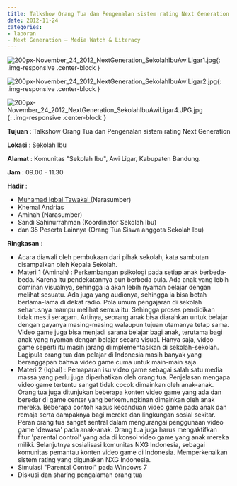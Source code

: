 ```yaml
---
title: Talkshow Orang Tua dan Pengenalan sistem rating Next Generation
date: 2012-11-24
categories:
- laporan
- Next Generation – Media Watch & Literacy
---
```



![200px-November_24_2012_NextGeneration_SekolahIbuAwiLigar1.jpg](/uploads/200px-November_24_2012_NextGeneration_SekolahIbuAwiLigar1.jpg){: .img-responsive .center-block }

![200px-November_24_2012_NextGeneration_SekolahIbuAwiLigar2.jpg](/uploads/200px-November_24_2012_NextGeneration_SekolahIbuAwiLigar2.jpg){: .img-responsive .center-block }

![200px-November_24_2012_NextGeneration_SekolahIbuAwiLigar4.JPG.jpg](/uploads/200px-November_24_2012_NextGeneration_SekolahIbuAwiLigar4.JPG.jpg){: .img-responsive .center-block }


**Tujuan** : Talkshow Orang Tua dan Pengenalan sistem rating Next Generation

**Lokasi** : Sekolah Ibu 

**Alamat** : Komunitas "Sekolah Ibu", Awi Ligar, Kabupaten Bandung. 

**Jam** : 09.00 - 11.30 

**Hadir** :
* [Muhamad Iqbal Tawakal ](http://wiki.ciptamedia.org/wiki/Muhamad_Iqbal_Tawakal) (Narasumber)
* Khemal Andrias
* Aminah (Narasumber)
* Sandi Sahinurrahman (Koordinator Sekolah Ibu)
* dan 35 Peserta Lainnya (Orang Tua Siswa anggota Sekolah Ibu)

**Ringkasan** :
* Acara diawali oleh pembukaan dari pihak sekolah, kata sambutan disampaikan oleh Kepala Sekolah.
* Materi 1 (Aminah) : Perkembangan psikologi pada setiap anak berbeda-beda. Karena itu pendekatannya pun berbeda pula. Ada anak yang lebih dominan visualnya, sehingga ia akan lebih nyaman belajar dengan melihat sesuatu. Ada juga yang audionya, sehingga ia bisa betah berlama-lama di dekat radio. Pola umum pengajaran di sekolah seharusnya mampu melihat semua itu. Sehingga proses pendidikan tidak mesti seragam. Artinya, seorang anak bisa diarahkan untuk belajar dengan gayanya masing-masing walaupun tujuan utamanya tetap sama. Video game juga bisa menjadi sarana belajar bagi anak, terutama bagi anak yang nyaman dengan belajar secara visual. Hanya saja, video game seperti itu masih jarang diimplementasikan di sekolah-sekolah. Lagipula orang tua dan pelajar di Indonesia masih banyak yang beranggapan bahwa video game cuma untuk main-main saja.
* Materi 2 (Iqbal) : Pemaparan isu video game sebagai salah satu media massa yang perlu juga diperhatikan oleh orang tua. Penjelasan mengapa video game tertentu sangat tidak cocok dimainkan oleh anak-anak. Orang tua juga ditunjukan beberapa konten video game yang ada dan beredar di game center yang berkemungkinan dimainkan oleh anak mereka. Beberapa contoh kasus kecanduan video game pada anak dan remaja serta dampaknya bagi mereka dan lingkungan sosial sekitar. Peran orang tua sangat sentral dalam mengurangai penggunaan video game 'dewasa' pada anak-anak. Orang tua juga harus mengaktifkan fitur 'parental control' yang ada di konsol video game yang anak mereka miliki. Selanjutnya sosialisasi komunitas NXG Indonesia, sebagai komunitas pemantau konten video game di Indonesia. Memperkenalkan sistem rating yang digunakan NXG Indonesia.
* Simulasi "Parental Control" pada Windows 7
* Diskusi dan sharing pengalaman orang tua
